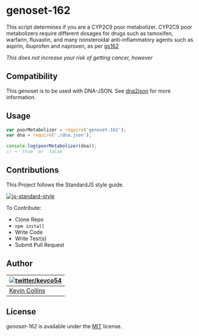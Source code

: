# genoset-162

This script determines if you are a CYP2C9 poor metabolizer. CYP2C9 poor metabolizers require different dosages for drugs such as tamoxifen, warfarin, fluvastin, and many nonsteroidal anti-inflammatory agents such as aspirin, ibuprofen and naproxen, as per [gs162](http://www.snpedia.com/index.php/Gs162)

*This does not increase your risk of getting cancer, however*

## Compatibility

This genoset is to be used with DNA-JSON. See [dna2json](https://github.com/genomejs/dna2json) for more information.

## Usage

```js
var poorMetabolizer = require('genoset-162');
var dna = require('./dna.json');

console.log(poorMetabolizer(dna));
// → `true` or `false`
```

## Contributions

This Project follows the StandardJS style guide.

[![js-standard-style](https://cdn.rawgit.com/feross/standard/master/badge.svg)](https://github.com/feross/standard)

To Contribute:

- Clone Repo
- `npm install`
- Write Code
- Write Test(s)
- Submit Pull Request


## Author

| [![twitter/kevco54](https://gravatar.com/avatar/c3f0cac49ad7d267cb58499a86bfdd19)](https://twitter.com/kevco54 "Follow @kevco54 on Twitter") |
|---|
| [Kevin Collins](https://iamkevin.co/) |

## License

_genoset-162_ is available under the [MIT](https://mths.be/mit) license.
